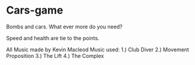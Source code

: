 # Cars-game
Bombs and cars. What ever more do you need?

Speed and health are tie to the points.

All Music made by Kevin Macleod
Music used:
1.) Club Diver
2.) Movement Proposition
3.) The Lift
4.) The Complex

